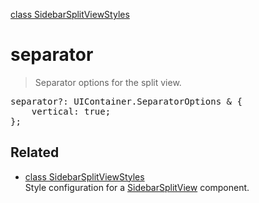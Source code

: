 [class SidebarSplitViewStyles](SidebarSplitViewStyles.md)

# separator

> Separator options for the split view.

<pre class="docgen_signature">separator?: UIContainer.SeparatorOptions &amp; {<br>    vertical: true;<br>};</pre>

## Related

- [<!--{ref:class}-->class SidebarSplitViewStyles](SidebarSplitViewStyles.md) \
    Style configuration for a [SidebarSplitView](SidebarSplitView.md) component.
